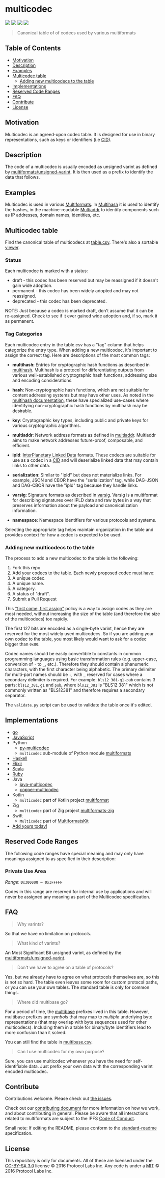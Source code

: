 # multicodec

[![](https://img.shields.io/badge/made%20by-Protocol%20Labs-blue.svg?style=flat-square)](http://ipn.io)
[![](https://img.shields.io/badge/project-multiformats-blue.svg?style=flat-square)](https://github.com/multiformats/multiformats)
[![](https://img.shields.io/badge/freenode-%23ipfs-blue.svg?style=flat-square)](https://webchat.freenode.net/?channels=%23ipfs)
[![](https://img.shields.io/badge/readme%20style-standard-brightgreen.svg?style=flat-square)](https://github.com/RichardLitt/standard-readme)

> Canonical table of of codecs used by various multiformats

## Table of Contents

- [Motivation](#motivation)
- [Description](#description)
- [Examples](#examples)
- [Multicodec table](#multicodec-table)
  - [Adding new multicodecs to the table](#adding-new-multicodecs-to-the-table)
- [Implementations](#implementations)
- [Reserved Code Ranges](#reserved-code-ranges)
- [FAQ](#faq)
- [Contribute](#contribute)
- [License](#license)

## Motivation

Multicodec is an agreed-upon codec table. It is designed for use in binary representations, such as keys or identifiers (i.e [CID](https://github.com/ipld/cid)).

## Description

The code of a multicodec is usually encoded as unsigned varint as defined by [multiformats/unsigned-varint](https://github.com/multiformats/unsigned-varint). It is then used as a prefix to identify the data that follows.

## Examples

Multicodec is used in various [Multiformats](https://github.com/multiformats/multiformats). In [Multihash](https://github.com/multiformats/multihash) it is used to identify the hashes, in the machine-readable [Multiaddr](https://github.com/multiformats/multiaddr) to identify components such as IP addresses, domain names, identities, etc.

## Multicodec table

Find the canonical table of multicodecs at [table.csv](/table.csv). There's also a sortable [viewer](https://ipfs.io/ipfs/QmXec1jjwzxWJoNbxQF5KffL8q6hFXm9QwUGaa3wKGk6dT/#title=Multicodecs&src=https://raw.githubusercontent.com/multiformats/multicodec/master/table.csv).

### Status

Each multicodec is marked with a status:

* draft - this codec has been reserved but may be reassigned if it doesn't gain wide adoption.
* permanent - this codec has been widely adopted and may not reassigned.
* deprecated - this codec has been deprecated.

NOTE: Just because a codec is marked draft, don't assume that it can be re-assigned. Check to see if it ever gained wide adoption and, if so, mark it as permanent.

### Tag Categories

Each multicodec entry in the table.csv has a "tag" column that helps categorize the entry type. When adding a new multicodec, it's important to assign the correct tag. Here are descriptions of the most common tags:

* **multihash**: Entries for cryptographic hash functions as described in [multihash](https://github.com/multiformats/multihash). Multihash is a protocol for differentiating outputs from various well-established cryptographic hash functions, addressing size and encoding considerations.

* **hash**: Non-cryptographic hash functions, which are not suitable for content addressing systems but may have other uses. As noted in the [multihash documentation](https://github.com/multiformats/multihash#non-cryptographic-hash-functions), these have specialized use-cases where identifying non-cryptographic hash functions by multihash may be desirable.

* **key**: Cryptographic key types, including public and private keys for various cryptographic algorithms.

* **multiaddr**: Network address formats as defined in [multiaddr](https://github.com/multiformats/multiaddr). Multiaddr aims to make network addresses future-proof, composable, and efficient.

* **ipld**: [InterPlanetary Linked Data](https://ipld.io/) formats. These codecs are suitable for use as a codec in a [CID](https://github.com/multiformats/cid) and will deserialize linked data that may contain links to other data.

* **serialization**: Similar to "ipld" but does not materialize links. For example, JSON and CBOR have the "serialization" tag, while DAG-JSON and DAG-CBOR have the "ipld" tag because they handle links.

* **varsig**: Signature formats as described in [varsig](https://github.com/ChainAgnostic/varsig). Varsig is a multiformat for describing signatures over IPLD data and raw bytes in a way that preserves information about the payload and canonicalization information.

* **namespace**: Namespace identifiers for various protocols and systems.

Selecting the appropriate tag helps maintain organization in the table and provides context for how a codec is expected to be used.

### Adding new multicodecs to the table

The process to add a new multicodec to the table is the following:

1. Fork this repo
2. Add your codecs to the table. Each newly proposed codec must have:
  1. A unique codec.
  2. A unique name.
  3. A category.
  4. A status of "draft".
3. Submit a Pull Request

This ["first come, first assign"](https://github.com/multiformats/multicodec/pull/16#issuecomment-260146609) policy is a way to assign codes as they are most needed, without increasing the size of the table (and therefore the size of the multicodecs) too rapidly.

The first 127 bits are encoded as a single-byte varint, hence they are reserved for the most widely used multicodecs. So if you are adding your own codec to the table, you most likely would want to ask for a codec bigger than `0x80`.

Codec names should be easily convertible to constants in common programming languages using basic transformation rules (e.g. upper-case, conversion of `-` to `_`, etc.). Therefore they should contain alphanumeric characters, with the first character being alphabetic. The primary delimiter for multi-part names should be `-`, with `_` reserved for cases where a secondary delimiter is required. For example: `bls12_381-g1-pub` contains 3 parts: `bls12_381`, `g1` and `pub`, where `bls12_381` is "BLS12 381" which is not commonly written as "BLS12381" and therefore requires a secondary separator.

The `validate.py` script can be used to validate the table once it's edited.

## Implementations

- [go](https://github.com/multiformats/go-multicodec/)
- [JavaScript](https://github.com/multiformats/js-multicodec)
- Python
  - [py-multicodec](https://github.com/multiformats/py-multicodec)
  - `multicodec` sub-module of Python module [multiformats](https://github.com/hashberg-io/multiformats)
- [Haskell](https://github.com/multiformats/haskell-multicodec)
- [Elixir](https://github.com/nocursor/ex-multicodec)
- [Scala](https://github.com/fluency03/scala-multicodec)
- [Ruby](https://github.com/sleeplessbyte/ruby-multicodec)
- Java
  - [java-multicodec](https://github.com/richardbergquist/java-multicodec)
  - [copper-multicodec](https://github.com/filip26/copper-multicodec)
- Kotlin
  - `multicodec` part of Kotlin project [multiformat](https://github.com/erwin-kok/multiformat)
- Zig
  - `multicodec` part of Zig project [multiformats-zig](https://github.com/zen-eth/multiformats-zig)
- Swift
  - `Multicodec` part of [MultiformatsKit](https://github.com/ATProtoKit/MultiformatsKit)
- [Add yours today!](https://github.com/multiformats/multicodec/edit/master/table.csv)

## Reserved Code Ranges

The following code ranges have special meaning and may only have meanings assigned to as specified in their description:

### Private Use Area

*Range*: `0x300000 – 0x3FFFFF`

Codes in this range are reserved for internal use by applications and will never be assigned any meaning as part of the Multicodec specification.

## FAQ

> Why varints?

So that we have no limitation on protocols.

> What kind of varints?

An Most Significant Bit unsigned varint, as defined by the [multiformats/unsigned-varint](https://github.com/multiformats/unsigned-varint).

> Don't we have to agree on a table of protocols?

Yes, but we already have to agree on what protocols themselves are, so this is not so hard. The table even leaves some room for custom protocol paths, or you can use your own tables. The standard table is only for common things.

> Where did multibase go?

For a period of time, the [multibase](https://github.com/multiformats/multibase) prefixes lived in this table. However, multibase prefixes are *symbols* that may map to *multiple* underlying byte representations (that may overlap with byte sequences used for other multicodecs). Including them in a table for binary/byte identifiers lead to more confusion than it solved.

You can still find the table in [multibase.csv](https://github.com/multiformats/multibase/blob/master/multibase.csv).

> Can I use multicodec for my own purpose?

Sure, you can use multicodec whenever you have the need for self-identifiable data. Just prefix your own data with the corresponding varint encoded multicodec.

## Contribute

Contributions welcome. Please check out [the issues](https://github.com/multiformats/multicodec/issues).

Check out our [contributing document](https://github.com/multiformats/multiformats/blob/master/contributing.md) for more information on how we work, and about contributing in general. Please be aware that all interactions related to multiformats are subject to the IPFS [Code of Conduct](https://github.com/ipfs/community/blob/master/code-of-conduct.md).

Small note: If editing the README, please conform to the [standard-readme](https://github.com/RichardLitt/standard-readme) specification.

## License

This repository is only for documents. All of these are licensed under the [CC-BY-SA 3.0](https://ipfs.io/ipfs/QmVreNvKsQmQZ83T86cWSjPu2vR3yZHGPm5jnxFuunEB9u) license © 2016 Protocol Labs Inc. Any code is under a [MIT](LICENSE) © 2016 Protocol Labs Inc.
